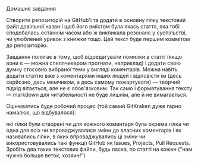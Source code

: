  Домашнє завдання

Створити репозиторій на GitHub'і та додати в основну гілку текстовий файл довільної назви і щоб його вмістом була якась стаття, яка тобі сподобалась останнім часом або ж викликала резонанс у суспільстві, чи улюблений уривок з книжки тощо. Цей текст буде першим коммітом до репозиторію.

Завдання полягає в тому, щоб відредагувати помилки в статті (якщо вони є — можна спеллчекером прогнати, наприклад) і додати свою думку стосовно вибраної теми у вигляді коментарів. Можна навіть додати статтю вже з коментарями інших людей і відповісти їм (десь серйозно, десь мемчиком, а десь самому пожартувати) — творчий підхід вітається, але не є обов'язковим. Так само і форматування тексту — markdown для читабельності не буде лишнім, але й не вимагається.

Оцінюватись буде робочий процес (той самий GitKraken дуже гарно намалює, що відбувалося):

які гілки були створені
чи для кожного коментаря була окрема гілка чи одна для всіх
чи впроваджувалися зміни до власних коментарів і як називались гілки, в яких впроваджувались ці зміни
чи використовувались такі функції GitHub як Issues, Projects, Pull Requests.
Зробіть два таких текстових файли, будь ласка, по статті на кожен ("нам нужно больше веток, хозяин!")